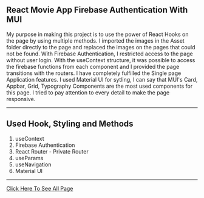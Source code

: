 ## React Movie App Firebase Authentication With MUI

My purpose in making this project is to use the power of React Hooks on the page by using multiple methods. I imported the images in the Asset folder directly to the page and replaced the images on the pages that could not be found. With Firebase Authentication, I restricted access to the page without user login. With the useContext structure, it was possible to access the firebase functions from each component and I provided the page transitions with the routers. I have completely fulfilled the Single page Application features. I used Material UI for sytling, I can say that MUI's Card, Appbar, Grid, Typography Components are the most used components for this page. I tried to pay attention to every detail to make the page responsive.
***
## Used Hook, Styling and Methods
1. useContext
2. Firebase Authentication
3. React Router - Private Router
4. useParams
5. useNavigation
6. Material UI
***
[Click Here To See All Page](https://movie-app2022.netlify.app/)